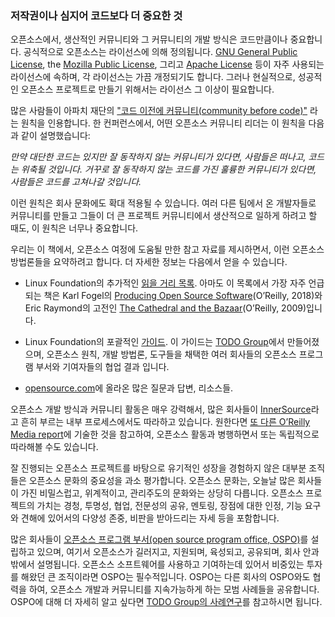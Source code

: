 ﻿### 저작권이나 심지어 코드보다 더 중요한 것

오픈소스에서, 생산적인 커뮤니티와 그 커뮤니티의 개발 방식은 코드만큼이나 중요합니다.
공식적으로 오픈소스는 라이선스에 의해 정의됩니다. 
[GNU General Public License](https://www.gnu.org/licenses/licenses.en.html), the [Mozilla Public License](https://www.mozilla.org/en-US/MPL/), 그리고 [Apache License](https://www.apache.org/licenses/) 등이 자주 사용되는 라이선스에 속하며, 각 라이선스는 가끔 개정되기도 합니다.
그러나 현실적으로, 성공적인 오픈소스 프로젝트로 만들기 위해서는 라이선스 그 이상이 필요합니다.

많은 사람들이 아파치 재단의 ["코드 이전에 커뮤니티(community before code)"](https://community.apache.org/newbiefaq.html) 라는 원칙을 인용합니다.
한 컨퍼런스에서, 어떤 오픈소스 커뮤니티 리더는 이 원칙을 다음과 같이 설명했습니다:

 *만약 대단한 코드는 있지만 잘 동작하지 않는 커뮤니티가 있다면, 사람들은 떠나고, 코드는 위축될 것입니다. 거꾸로 잘 동작하지 않는 코드를 가진 훌륭한 커뮤니티가 있다면, 사람들은 코드를 고쳐나갈 것입니다.*
 
이런 원칙은 회사 문화에도 확대 적용될 수 있습니다. 여러 다른 팀에서 온 개발자들로 커뮤니티를 만들고 그들이 더 큰 프로젝트 커뮤니티에서 생산적으로 일하게 하려고 할 때도, 이 원칙은 너무나 중요합니다. 

우리는 이 책에서, 오픈소스 여정에 도움될 만한 참고 자료를 제시하면서, 이런 오픈소스 방법론들을 요약하려고 합니다. 더 자세한 정보는 다음에서 얻을 수 있습니다.

- Linux Foundation의 추가적인 [읽을 거리 목록](https://www.linuxfoundation.org/resources/open-source-guides/open-source-guides-reading-list/). 아마도 이 목록에서 가장 자주 언급되는 책은 Karl Fogel의 [Producing Open Source Software](https://producingoss.com)(O’Reilly, 2018)와 Eric Raymond의 고전인 [The Cathedral and the Bazaar](http://www.catb.org/esr/writings/cathedral-bazaar/)(O’Reilly, 2009)입니다.

- Linux Foundation의 포괄적인 [가이드](https://www.linuxfoundation.org/resources/open-source-guides/). 이 가이드는 [TODO Group](https://todogroup.org/blog/todo-becomes-lf-collaborative-project/)에서 만들어졌으며, 오픈소스 원칙, 개발 방법론, 도구들을 채택한 여러 회사들의 오픈소스 프로그램 부서와 기여자들의 협업 결과 입니다.

- [opensource.com](https://opensource.com/resources)에 올라온 많은 질문과 답변, 리소스들.

오픈소스 개발 방식과 커뮤니티 활동은 매우 강력해서, 많은 회사들이 [InnerSource](https://paypal.github.io/InnerSourceCommons/)라고 흔히 부르는 내부 프로세스에서도 따라하고 있습니다.
원한다면 [또 다른 O’Reilly Media report](https://www.oreilly.com/programming/free/getting-started-with-innersource.csp)에 기술한 것을 참고하여, 오픈소스 활동과 병행하면서 또는 독립적으로 따라해볼 수도 있습니다.

잘 진행되는 오픈소스 프로젝트를 바탕으로 유기적인 성장을 경험하지 않은 대부분 조직들은 오픈소스 문화의 중요성을 과소 평가합니다. 오픈소스 문화는, 오늘날 많은 회사들이 가진 비밀스럽고, 위계적이고, 관리주도의 문화와는 상당히 다릅니다. 오픈소스 프로젝트의 가치는 경청, 투명성, 협업, 전문성의 공유, 멘토링, 장점에 대한 인정, 기능 요구와 견해에 있어서의 다양성 존중, 비판을 받아드리는 자세 등을 포함합니다.

많은 회사들이 [오픈소스 프로그램 부서(open source program office, OSPO)](https://github.com/todogroup/guides/blob/master/creating-an-open-source-program.md)를 설립하고 있으며, 여기서 오픈소스가 길러지고, 지원되며, 육성되고, 공유되며, 회사 안과 밖에서 설명됩니다. 오픈소스 소프트웨어를 사용하고 기여하는데 있어서 비중있는 투자를 해왔던 큰 조직이라면 OSPO는 필수적입니다. OSPO는 다른 회사의 OSPO와도 협력을 하여, 오픈소스 개발과 커뮤니티를 지속가능하게 하는 모범 사례들을 공유합니다. OSPO에 대해 더 자세히 알고 싶다면 [TODO Group의 사례연구](https://github.com/todogroup/guides)를 참고하시면 됩니다.

